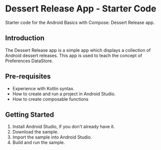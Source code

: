 Dessert Release App - Starter Code
=================================
Starter code for the Android Basics with Compose: Dessert Release app.

Introduction
------------
The Dessert Release app is a simple app which displays a collection of Android dessert releases. 
This app is used to teach the concept of Preferences DataStore.

Pre-requisites
--------------

* Experience with Kotlin syntax.
* How to create and run a project in Android Studio.
* How to create composable functions

Getting Started
---------------

1. Install Android Studio, if you don't already have it.
2. Download the sample.
3. Import the sample into Android Studio.
4. Build and run the sample.